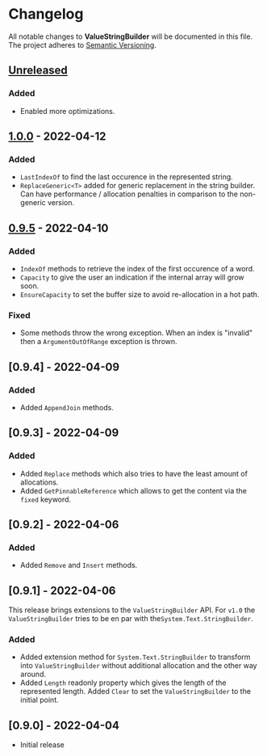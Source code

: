 # Changelog

All notable changes to **ValueStringBuilder** will be documented in this file. The project adheres to [Semantic Versioning](https://semver.org/spec/v2.0.0.html).

<!-- The format is based on [Keep a Changelog](https://keepachangelog.com/en/1.0.0/) -->

## [Unreleased]

### Added
 - Enabled more optimizations.

## [1.0.0] - 2022-04-12

### Added

-   `LastIndexOf` to find the last occurence in the represented string.
-   `ReplaceGeneric<T>` added for generic replacement in the string builder. Can have performance / allocation penalties in comparison to the non-generic version.

## [0.9.5] - 2022-04-10

### Added

-   `IndexOf` methods to retrieve the index of the first occurence of a word.
-   `Capacity` to give the user an indication if the internal array will grow soon.
-   `EnsureCapacity` to set the buffer size to avoid re-allocation in a hot path.

### Fixed

-   Some methods throw the wrong exception. When an index is "invalid" then a `ArgumentOutOfRange` exception is thrown.

## [0.9.4] - 2022-04-09

### Added

-   Added `AppendJoin` methods.

## [0.9.3] - 2022-04-09

### Added

-   Added `Replace` methods which also tries to have the least amount of allocations.
-   Added `GetPinnableReference` which allows to get the content via the `fixed` keyword.

## [0.9.2] - 2022-04-06

### Added

-   Added `Remove` and `Insert` methods.

## [0.9.1] - 2022-04-06

This release brings extensions to the `ValueStringBuilder` API. For `v1.0` the `ValueStringBuilder` tries to be en par with the`System.Text.StringBuilder`.

### Added

-   Added extension method for `System.Text.StringBuilder` to transform into `ValueStringBuilder` without additional allocation and the other way around.
-   Added `Length` readonly property which gives the length of the represented length. Added `Clear` to set the `ValueStringBuilder` to the initial point.

## [0.9.0] - 2022-04-04

-   Initial release

[Unreleased]: https://github.com/linkdotnet/StringBuilder/compare/1.0.0...HEAD

[1.0.0]: https://github.com/linkdotnet/StringBuilder/compare/0.9.5...1.0.0

[0.9.5]: https://github.com/linkdotnet/StringBuilder/compare/0.9.4...0.9.5
